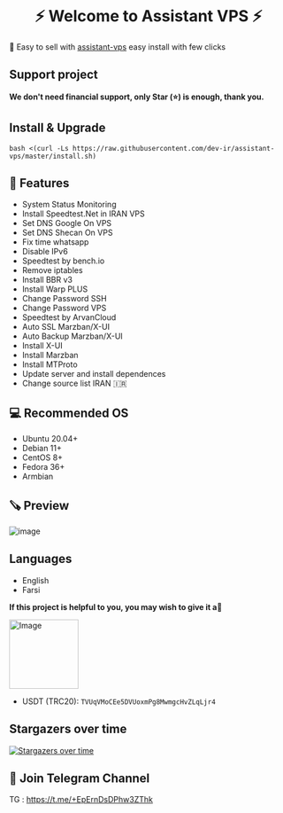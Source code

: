 <h1 align="center"/>⚡️ Welcome to Assistant VPS ⚡️</h1>

<p align="">
🍟 Easy to sell with <a href="https://github.com/dev-ir/assistant-vps/">assistant-vps</a> easy install with few clicks
</p>

## Support project 

**We don't need financial support, only Star (⭐) is enough, thank you.**

## Install & Upgrade

```
bash <(curl -Ls https://raw.githubusercontent.com/dev-ir/assistant-vps/master/install.sh)
```

## 💫 Features

- System Status Monitoring
- Install Speedtest.Net in IRAN VPS
- Set DNS Google On VPS
- Set DNS Shecan On VPS
- Fix time whatsapp
- Disable IPv6
- Speedtest by bench.io
- Remove iptables
- Install BBR v3
- Install Warp PLUS
- Change Password SSH
- Change Password VPS
- Speedtest by ArvanCloud
- Auto SSL Marzban/X-UI
- Auto Backup Marzban/X-UI
- Install X-UI
- Install Marzban
- Install MTProto
- Update server and install dependences
- Change source list IRAN 🇮🇷

## 💻 Recommended OS

- Ubuntu 20.04+
- Debian 11+
- CentOS 8+
- Fedora 36+
- Armbian


## 🪚 Preview
![image](https://github.com/dev-ir/assistant-vps/assets/114811214/daf0af82-dd75-433b-abe3-78295bc0f5e3)

## Languages

- English
- Farsi

**If this project is helpful to you, you may wish to give it a**:star2:

<p align="left"><a href="#"><img width="125" src="https://github.com/dev-ir/assistant-vps/assets/114811214/cc33e615-478e-4b2b-866e-277a6f1c3c81" alt="Image"></a></p>

- USDT (TRC20): `TVUqVMoCEe5DVUoxmPg8MwmgcHvZLqLjr4`

## Stargazers over time
[![Stargazers over time](https://starchart.cc/dev-ir/assistant-vps.svg?variant=adaptive)](https://starchart.cc/dev-ir/assistant-vps)

## 📧 Join Telegram Channel

TG : https://t.me/+EpErnDsDPhw3ZThk
